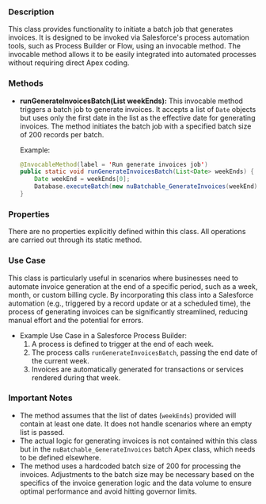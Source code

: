 ### Description
This class provides functionality to initiate a batch job that generates invoices. It is designed to be invoked via Salesforce's process automation tools, such as Process Builder or Flow, using an invocable method. The invocable method allows it to be easily integrated into automated processes without requiring direct Apex coding.

### Methods
- **runGenerateInvoicesBatch(List<Date> weekEnds):** This invocable method triggers a batch job to generate invoices. It accepts a list of `Date` objects but uses only the first date in the list as the effective date for generating invoices. The method initiates the batch job with a specified batch size of 200 records per batch.

  Example:
  ```java
  @InvocableMethod(label = 'Run generate invoices job')
  public static void runGenerateInvoicesBatch(List<Date> weekEnds) {
      Date weekEnd = weekEnds[0];
      Database.executeBatch(new nuBatchable_GenerateInvoices(weekEnd), 200);
  }
  ```

### Properties
There are no properties explicitly defined within this class. All operations are carried out through its static method.

### Use Case
This class is particularly useful in scenarios where businesses need to automate invoice generation at the end of a specific period, such as a week, month, or custom billing cycle. By incorporating this class into a Salesforce automation (e.g., triggered by a record update or at a scheduled time), the process of generating invoices can be significantly streamlined, reducing manual effort and the potential for errors.

- Example Use Case in a Salesforce Process Builder:
  1. A process is defined to trigger at the end of each week.
  2. The process calls `runGenerateInvoicesBatch`, passing the end date of the current week.
  3. Invoices are automatically generated for transactions or services rendered during that week.

### Important Notes
- The method assumes that the list of dates (`weekEnds`) provided will contain at least one date. It does not handle scenarios where an empty list is passed.
- The actual logic for generating invoices is not contained within this class but in the `nuBatchable_GenerateInvoices` batch Apex class, which needs to be defined elsewhere.
- The method uses a hardcoded batch size of 200 for processing the invoices. Adjustments to the batch size may be necessary based on the specifics of the invoice generation logic and the data volume to ensure optimal performance and avoid hitting governor limits.